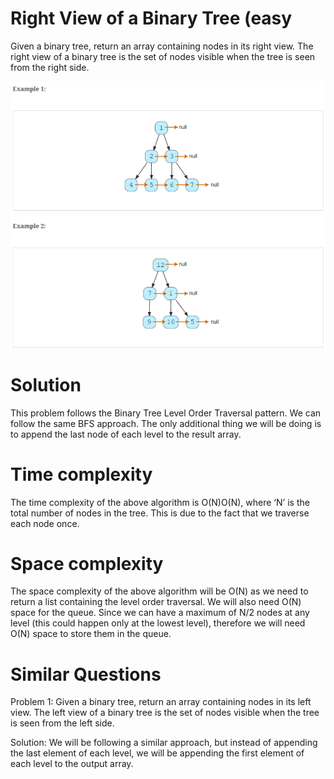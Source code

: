 # Right View of a Binary Tree (easy
Given a binary tree, return an array containing nodes in its right view. The right view of a binary tree is the set of nodes visible when the tree is seen from the right side.


![alt text][logo]

[logo]:https://github.com/kai-ion/Grokking-the-coding-Interview/blob/main/07.%20Pattern%20Tree%20Breadth%20First%20Search/7.%20Connect%20Level%20Order%20Siblings%20(medium)/Example.PNG "example"

# Solution
This problem follows the Binary Tree Level Order Traversal pattern. We can follow the same BFS approach. The only additional thing we will be doing is to append the last node of each level to the result array.

# Time complexity
The time complexity of the above algorithm is O(N)O(N), where ‘N’ is the total number of nodes in the tree. This is due to the fact that we traverse each node once.

# Space complexity
The space complexity of the above algorithm will be O(N) as we need to return a list containing the level order traversal. We will also need O(N) space for the queue. Since we can have a maximum of N/2 nodes at any level (this could happen only at the lowest level), therefore we will need O(N) space to store them in the queue.

# Similar Questions
Problem 1: Given a binary tree, return an array containing nodes in its left view. The left view of a binary tree is the set of nodes visible when the tree is seen from the left side.

Solution: We will be following a similar approach, but instead of appending the last element of each level, we will be appending the first element of each level to the output array.